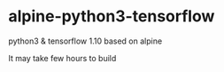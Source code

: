 # alpine-python3-tensorflow
python3 &amp; tensorflow 1.10 based on alpine

It may take few hours to build
